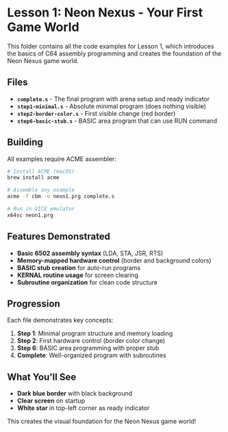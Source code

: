 # Lesson 1: Neon Nexus - Your First Game World

This folder contains all the code examples for Lesson 1, which introduces the basics of C64 assembly programming and creates the foundation of the Neon Nexus game world.

## Files

- **`complete.s`** - The final program with arena setup and ready indicator
- **`step1-minimal.s`** - Absolute minimal program (does nothing visible)
- **`step2-border-color.s`** - First visible change (red border)
- **`step6-basic-stub.s`** - BASIC area program that can use RUN command

## Building

All examples require ACME assembler:

```bash
# Install ACME (macOS)
brew install acme

# Assemble any example
acme -f cbm -o neon1.prg complete.s

# Run in VICE emulator
x64sc neon1.prg
```

## Features Demonstrated

- **Basic 6502 assembly syntax** (LDA, STA, JSR, RTS)
- **Memory-mapped hardware control** (border and background colors)
- **BASIC stub creation** for auto-run programs
- **KERNAL routine usage** for screen clearing
- **Subroutine organization** for clean code structure

## Progression

Each file demonstrates key concepts:

1. **Step 1**: Minimal program structure and memory loading
2. **Step 2**: First hardware control (border color change)  
3. **Step 6**: BASIC area programming with proper stub
4. **Complete**: Well-organized program with subroutines

## What You'll See

- **Dark blue border** with black background
- **Clear screen** on startup
- **White star** in top-left corner as ready indicator

This creates the visual foundation for the Neon Nexus game world!